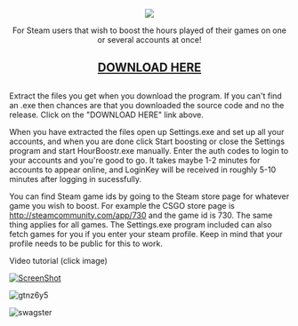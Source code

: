 <p align="center">
  <img src="http://i.imgur.com/MJN4zty.png"/>
  <p align="center">For Steam users that wish to boost the hours played of their games on one or several accounts at once!</p>
  <h2 align="center"><a href="https://github.com/Ezzpify/HourBoostr/releases">DOWNLOAD HERE</a></h2>
</p>

##
##
##

Extract the files you get when you download the program. If you can't find an .exe then chances are that you downloaded the source code and no the release. Click on the "DOWNLOAD HERE" link above.

When you have extracted the files open up Settings.exe and set up all your accounts, and when you are done click Start boosting or close the Settings program and start HourBoostr.exe manually. Enter the auth codes to login to your accounts and you're good to go. It takes maybe 1-2 minutes for accounts to appear online, and LoginKey will be received in roughly 5-10 minutes after logging in sucessfully.

You can find Steam game ids by going to the Steam store page for whatever game you wish to boost. For example the CSGO store page is http://steamcommunity.com/app/730 and the game id is 730. The same thing applies for all games. The Settings.exe program included can also fetch games for you if you enter your steam profile. Keep in mind that your profile needs to be public for this to work.

Video tutorial (click image)

[![ScreenShot](http://i.imgur.com/DuTB4Zq.png)](https://www.youtube.com/watch?v=eqhPBEVMPDM)

![gtnz6y5](https://i.imgur.com/9b6F2dR.png)

![swagster](https://i.imgur.com/I1kYZso.png)
